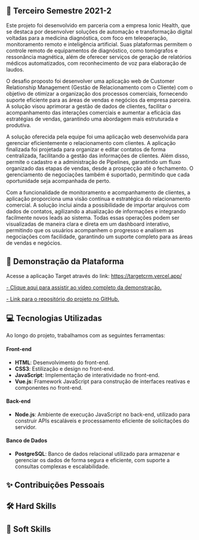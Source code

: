 ## 📝 Terceiro Semestre 2021-2

Este projeto foi desenvolvido em parceria com a empresa Ionic Health, que se destaca por desenvolver soluções de automação e transformação digital voltadas para a medicina diagnóstica, 
com foco em teleoperação, monitoramento remoto e inteligência artificial. Suas plataformas permitem o controle remoto de equipamentos de diagnóstico, como tomógrafos e ressonância 
magnética, além de oferecer serviços de geração de relatórios médicos automatizados, com reconhecimento de voz para elaboração de laudos. 

O desafio proposto foi desenvolver uma aplicação web de Customer Relationship Management (Gestão de Relacionamento com o Cliente) com o objetivo de otimizar a organização 
dos processos comerciais, fornecendo suporte eficiente para as áreas de vendas e negócios da empresa parceira. A solução visou aprimorar a gestão de dados de clientes, facilitar o 
acompanhamento das interações comerciais e aumentar a eficácia das estratégias de vendas, garantindo uma abordagem mais estruturada e produtiva.

A solução oferecida pela equipe foi uma aplicação web desenvolvida para gerenciar eficientemente o relacionamento com clientes. A aplicação finalizada foi projetada para organizar e 
editar contatos de forma centralizada, facilitando a gestão das informações de clientes. Além disso, permite o cadastro e a administração de Pipelines, garantindo um fluxo organizado das 
etapas de vendas, desde a prospecção até o fechamento. O gerenciamento de negociações também é suportado, permitindo que cada oportunidade seja acompanhada de perto.

Com a funcionalidade de monitoramento e acompanhamento de clientes, a aplicação proporciona uma visão contínua e estratégica do relacionamento comercial. A solução inclui ainda a 
possibilidade de importar arquivos com dados de contatos, agilizando a atualização de informações e integrando facilmente novos leads ao sistema. Todas essas operações podem ser 
visualizadas de maneira clara e direta em um dashboard interativo, permitindo que os usuários acompanhem o progresso e analisem as negociações com facilidade, garantindo um suporte 
completo para as áreas de vendas e negócios.

## 🚀 Demonstração da Plataforma


Acesse a aplicação Target através do link: https://targetcrm.vercel.app/

[- Clique aqui para assistir ao vídeo completo da demonstração.]()

[- Link para o repositório do projeto no GitHub.]()

## 💻 Tecnologias Utilizadas
Ao longo do projeto, trabalhamos com as seguintes ferramentas:

#### Front-end
- **HTML**: Desenvolvimento do front-end.
- **CSS3**: Estilização e design no front-end.
- **JavaScript**: Implementação de interatividade no front-end.
- **Vue.js**: Framework JavaScript para construção de interfaces reativas e componentes no front-end.

#### Back-end
- **Node.js**: Ambiente de execução JavaScript no back-end, utilizado para construir APIs escaláveis e processamento eficiente de solicitações do servidor.

#### Banco de Dados
- **PostgreSQL**: Banco de dados relacional utilizado para armazenar e gerenciar os dados de forma segura e eficiente, com suporte a consultas complexas e escalabilidade.

## ✨ Contribuições Pessoais

## 🛠️ Hard Skills

## 🌱 Soft Skills
